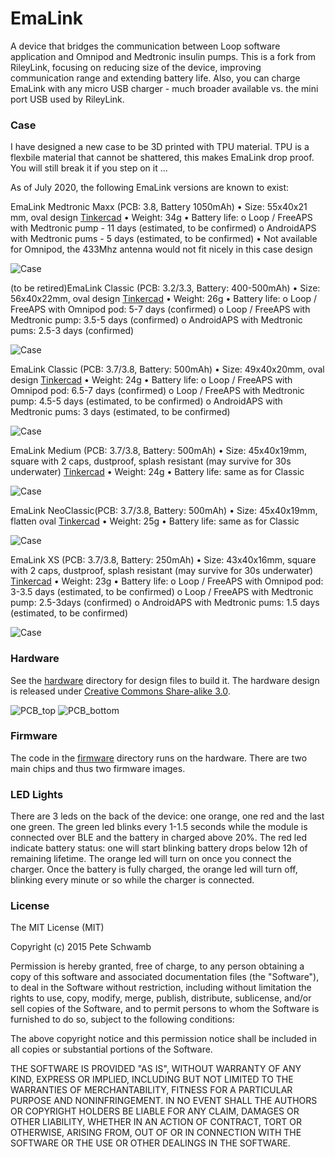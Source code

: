 # EmaLink

A device that bridges the communication between Loop software application and Omnipod and Medtronic insulin pumps. This is a fork from RileyLink, focusing on reducing size of the device, improving communication range and extending battery life. Also, you can charge EmaLink with any micro USB charger - much broader available vs. the mini port USB used by RileyLink.

### Case

I have designed a new case to be 3D printed with TPU material. TPU is a flexbile material that cannot be shattered, this makes EmaLink
drop proof. You will still break it if you step on it ...

As of July 2020, the following EmaLink versions are known to exist:

EmaLink Medtronic Maxx (PCB: 3.8, Battery 1050mAh)
•	Size: 55x40x21 mm, oval design [Tinkercad](https://www.tinkercad.com/things/aMPzEObGEE7)
•	Weight: 34g
•	Battery life: 
  o	 Loop / FreeAPS with Medtronic pump - 11 days (estimated, to be confirmed)
  o	 AndroidAPS with Medtronic pums - 5 days (estimated, to be confirmed)
•	Not available for Omnipod, the 433Mhz antenna would not fit nicely in this case design 

![Case](https://github.com/sks01/EmaLink/blob/master/pictures/Maxx.png)

(to be retired)EmaLink Classic (PCB: 3.2/3.3, Battery: 400-500mAh)
•	Size: 56x40x22mm, oval design [Tinkercad](https://www.tinkercad.com/things/86kA2tHxB7g)
•	Weight: 26g
•	Battery life: 
  o	 Loop / FreeAPS with Omnipod pod: 5-7 days (confirmed)
  o	 Loop / FreeAPS with Medtronic pump: 3.5-5 days (confirmed)
  o	 AndroidAPS with Medtronic pums: 2.5-3 days (confirmed)
  
 ![Case](https://github.com/sks01/EmaLink/blob/master/pictures/Classic_3_2.png)

EmaLink Classic (PCB: 3.7/3.8, Battery: 500mAh)
•	Size: 49x40x20mm, oval design [Tinkercad](https://www.tinkercad.com/things/7E4MjrtWril)
•	Weight: 24g
•	Battery life: 
  o	 Loop / FreeAPS with Omnipod pod: 6.5-7 days (confirmed)
  o	 Loop / FreeAPS with Medtronic pump: 4.5-5 days (estimated, to be confirmed)
  o	 AndroidAPS with Medtronic pums: 3 days (estimated, to be confirmed)
  
![Case](https://github.com/sks01/EmaLink/blob/master/pictures/Classic_3_7.png)

EmaLink Medium (PCB: 3.7/3.8, Battery: 500mAh)
•	Size: 45x40x19mm, square with 2 caps, dustproof, splash resistant (may survive for 30s underwater) [Tinkercad](https://www.tinkercad.com/things/9jWhSiQkAbo)
•	Weight: 24g
•	Battery life: same as for Classic

![Case](https://github.com/sks01/EmaLink/blob/master/pictures/Medium.png)

EmaLink NeoClassic(PCB: 3.7/3.8, Battery: 500mAh)
•	Size: 45x40x19mm, flatten oval [Tinkercad](https://www.tinkercad.com/things/3WlRqooTBQr)
•	Weight: 25g
•	Battery life: same as for Classic

![Case](https://github.com/sks01/EmaLink/blob/master/pictures/NeoClassic.png)

EmaLink XS (PCB: 3.7/3.8, Battery: 250mAh) 
•	Size: 43x40x16mm, square with 2 caps, dustproof, splash resistant (may survive for 30s underwater) [Tinkercad](https://www.tinkercad.com/things/0KXGFfexw8S)
•	Weight: 23g
•	Battery life: 
  o	 Loop / FreeAPS with Omnipod pod: 3-3.5 days (estimated, to be confirmed)
  o	 Loop / FreeAPS with Medtronic pump: 2.5-3days (confirmed)
  o	 AndroidAPS with Medtronic pums: 1.5 days (estimated, to be confirmed)

![Case](https://github.com/sks01/EmaLink/blob/master/pictures/Comparison.png)

### Hardware

See the [hardware](https://github.com/sks01/emalink/tree/master/hardware) directory for design files to build it. The hardware design is released under [Creative Commons Share-alike 3.0](http://creativecommons.org/licenses/by-sa/3.0/).  

![PCB_top](https://github.com/sks01/EmaLink/blob/master/pictures/Top_3.2.1.png)
![PCB_bottom](https://github.com/sks01/EmaLink/blob/master/pictures/Bottom_3.2.1.png)

### Firmware

The code in the [firmware](https://github.com/sks01/emalink/tree/master/firmware) directory runs on the hardware.  There are two main chips and thus two firmware images.

### LED Lights

There are 3 leds on the back of the device: one orange, one red and the last one green. The green led blinks every 1-1.5 seconds while the module is connected over BLE and the battery in charged above 20%. The red led indicate battery status: one will start blinking battery drops below 12h of remaining lifetime. The orange led will turn on once you connect the charger. Once the battery is fully charged, the orange led will turn off, blinking every minute or so while the charger is connected. 

### License

The MIT License (MIT)

Copyright (c) 2015 Pete Schwamb

Permission is hereby granted, free of charge, to any person obtaining a copy
of this software and associated documentation files (the "Software"), to deal
in the Software without restriction, including without limitation the rights
to use, copy, modify, merge, publish, distribute, sublicense, and/or sell
copies of the Software, and to permit persons to whom the Software is
furnished to do so, subject to the following conditions:

The above copyright notice and this permission notice shall be included in all
copies or substantial portions of the Software.

THE SOFTWARE IS PROVIDED "AS IS", WITHOUT WARRANTY OF ANY KIND, EXPRESS OR
IMPLIED, INCLUDING BUT NOT LIMITED TO THE WARRANTIES OF MERCHANTABILITY,
FITNESS FOR A PARTICULAR PURPOSE AND NONINFRINGEMENT. IN NO EVENT SHALL THE
AUTHORS OR COPYRIGHT HOLDERS BE LIABLE FOR ANY CLAIM, DAMAGES OR OTHER
LIABILITY, WHETHER IN AN ACTION OF CONTRACT, TORT OR OTHERWISE, ARISING FROM,
OUT OF OR IN CONNECTION WITH THE SOFTWARE OR THE USE OR OTHER DEALINGS IN THE
SOFTWARE.
